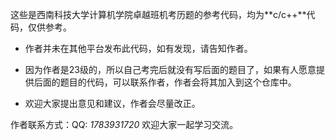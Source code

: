 这些是西南科技大学计算机学院卓越班机考历题的参考代码，均为**c/c++**代码，仅供参考。

* 作者并未在其他平台发布此代码，如有发现，请告知作者。

* 因为作者是23级的，所以自己考完后就没有写后面的题目了，如果有人愿意提供后面的题目的代码，可以联系作者，作者会将其加入到这个仓库中。

* 欢迎大家提出意见和建议，作者会尽量改正。

作者联系方式：QQ: *1783931720*
欢迎大家一起学习交流。
